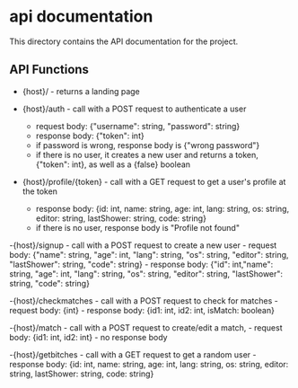 # api documentation
This directory contains the API documentation for the project.

## API Functions
- {host}/ - returns a landing page

- {host}/auth - call with a POST request to authenticate a user
    - request body: {"username": string, "password": string}
    - response body: {"token": int}
    - if password is wrong, response body is {"wrong password"}
    - if there is no user, it creates a new user and returns a token, {"token": int}, as well as a {false} boolean

- {host}/profile/{token} - call with a GET request to get a user's profile at the token
    - response body: {id: int, name: string, age: int, lang: string, os: string, editor: string, lastShower: string, code: string}
    - if there is no user, response body is "Profile not found"

-{host}/signup - call with a POST request to create a new user
    - request body: {"name": string, "age": int, "lang": string, "os": string, "editor": string, "lastShower": string, "code": string}
    - response body: {"id": int,"name": string, "age": int, "lang": string, "os": string, "editor": string, "lastShower": string, "code": string}

-{host}/checkmatches - call with a POST request to check for matches
    - request body: {int}
    - response body: {id1: int, id2: int, isMatch: boolean}

-{host}/match - call with a POST request to create/edit a match, 
    - request body: {id1: int, id2: int}
    - no response body

-{host}/getbitches - call with a GET request to get a random user
    - response body: {id: int, name: string, age: int, lang: string, os: string, editor: string, lastShower: string, code: string}
